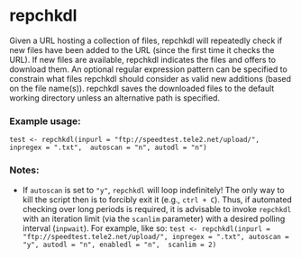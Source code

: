 # repchkdl
Given a URL hosting a collection of files, repchkdl will repeatedly check if new files have been added to the URL (since the first time it checks the URL). If new files are available, repchkdl indicates the files and offers to download them. An optional regular expression pattern can be specified to constrain what files repchkdl should consider as valid new additions (based on the file name(s)). repchkdl saves the downloaded files to the default working directory unless an alternative path is specified.

### Example usage:
`test <- repchkdl(inpurl = "ftp://speedtest.tele2.net/upload/", inpregex = ".txt", 
autoscan = "n", autodl = "n")`

### Notes:
* If `autoscan` is set to `"y"`, `repchkdl` will loop indefinitely! The only way to kill the script then is to forcibly exit it (e.g., `ctrl + C`). Thus, if automated checking over long periods is required, it is advisable to invoke `repchkdl` with an iteration limit (via the `scanlim` parameter) with a desired polling interval (`inpwait`). For example, like so:
`test <- repchkdl(inpurl = "ftp://speedtest.tele2.net/upload/",
                 inpregex = ".txt", autoscan = "y", autodl = "n", enabledl = "n", 
                 scanlim = 2)`
